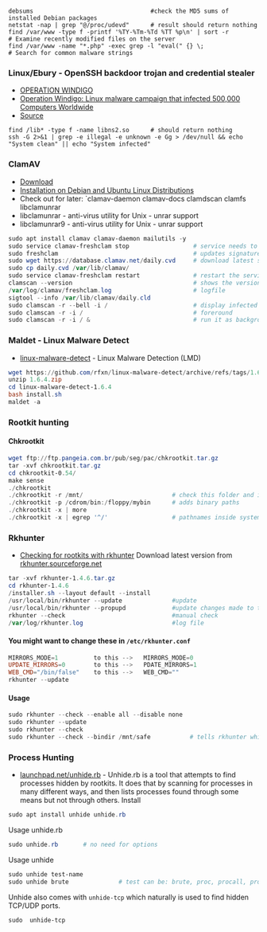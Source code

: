 #


````
debsums                                 #check the MD5 sums of installed Debian packages
netstat -nap | grep "@/proc/udevd"      # result should return nothing
find /var/www -type f -printf '%TY-%Tm-%Td %TT %p\n' | sort -r           # Examine recently modified files on the server
find /var/www -name "*.php" -exec grep -l "eval(" {} \;                      # Search for common malware strings 
````

### Linux/Ebury - OpenSSH backdoor trojan and credential stealer
- [OPERATION WINDIGO](https://www.welivesecurity.com/wp-content/uploads/2014/03/operation_windigo.pdf)
- [Operation Windigo: Linux malware campaign that infected 500,000 Computers Worldwide](https://thehackernews.com/2014/03/operation-windigo-linux-malware.html)
- [Source](https://ubuntuforums.org/showthread.php?t=2291968)
````
find /lib* -type f -name libns2.so      # should return nothing
ssh -G 2>&1 | grep -e illegal -e unknown -e Gg > /dev/null && echo "System clean" || echo "System infected"
````


### ClamAV
- [Download](https://www.clamav.net/downloads)
- [Installation on Debian and Ubuntu Linux Distributions](https://docs.clamav.net/manual/Installing/Steps/Steps-Debian-Ubuntu.html)
- Check out for later: `clamav-daemon clamav-docs clamdscan clamfs libclamunrar
- libclamunrar - anti-virus utility for Unix - unrar support
- libclamunrar9 - anti-virus utility for Unix - unrar support
````powershell
sudo apt install clamav clamav-daemon mailutils -y
sudo service clamav-freshclam stop                  # service needs to be stopped before updating
sudo freshclam                                      # updates signatures
sudo wget https://database.clamav.net/daily.cvd     # download latest signature
sudo cp daily.cvd /var/lib/clamav/
sudo service clamav-freshclam restart               # restart the service after
clamscan --version                                  # shows the version and date of signatures
/var/log/clamav/freshclam.log                       # logfile
sigtool --info /var/lib/clamav/daily.cld
sudo clamscan -r --bell -i /                        # display infected files and ring a bell when found
sudo clamscan -r -i /                               # foreround
sudo clamscan -r -i / &                             # run it as background. Run `jobs` to list it
````

### Maldet - Linux Malware Detect
- [linux-malware-detect](https://github.com/rfxn/linux-malware-detect) -  Linux Malware Detection (LMD)
````powershell
wget https://github.com/rfxn/linux-malware-detect/archive/refs/tags/1.6.4.zip
unzip 1.6.4.zip
cd linux-malware-detect-1.6.4
bash install.sh
maldet -a
````

### Rootkit hunting
#### Chkrootkit
````powershell
wget ftp://ftp.pangeia.com.br/pub/seg/pac/chkrootkit.tar.gz
tar -xvf chkrootkit.tar.gz
cd chkrootkit-0.54/
make sense
./chkrootkit
./chkrootkit -r /mnt/                         # check this folder and it's sub folders
./chkrootkit -p /cdrom/bin:/floppy/mybin      # adds binary paths
./chkrootkit -x | more
./chkrootkit -x | egrep '^/'                  # pathnames inside system commands
````
### Rkhunter
- [Checking for rootkits with rkhunter](https://www.beginlinux.com/blog/2009/12/checking-for-rootkits-with-rkhunter/)
Download latest version from [rkhunter.sourceforge.net](http://rkhunter.sourceforge.net)
````powershell
tar -xvf rkhunter-1.4.6.tar.gz 
cd rkhunter-1.4.6
/installer.sh --layout default --install
/usr/local/bin/rkhunter --update              #update
/usr/local/bin/rkhunter --propupd             #update changes made to the system
rkhunter --check                              #manual check
/var/log/rkhunter.log                         #log file
````
#### You might want to change these in `/etc/rkhunter.conf`

````powershell
MIRRORS_MODE=1          to this -->   MIRRORS_MODE=0
UPDATE_MIRRORS=0        to this -->   PDATE_MIRRORS=1
WEB_CMD="/bin/false"    to this -->   WEB_CMD=""
rkhunter --update
````
#### Usage
````powershell
sudo rkhunter --check --enable all --disable none
sudo rkhunter --update
sudo rkhunter --check
sudo rkhunter --check --bindir /mnt/safe           # tells rkhunter which directories to look in to find the various commands it requires:
````
### Process Hunting
- [launchpad.net/unhide.rb](https://launchpad.net/unhide.rb) - Unhide.rb is a tool that attempts to find processes hidden by rootkits. It does that by scanning for processes in many different ways, and then lists processes found through some means but not through others.
Install
````powershell
sudo apt install unhide unhide.rb
````
Usage unhide.rb
````powershell
sudo unhide.rb       # no need for options
````
Usage unhide
````powershell
sudo unhide test-name
sudo unhide brute              # test can be: brute, proc, procall, procfs, quick, reverse, sys
````
Unhide also comes with `unhide-tcp` which naturally is used to find hidden TCP/UDP ports.
````powershell
sudo  unhide-tcp
````
